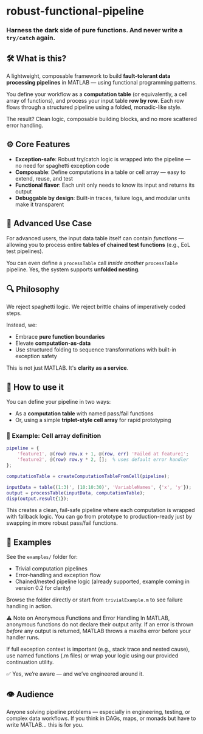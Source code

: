 # robust-functional-pipeline
### Harness the dark side of pure functions. And never write a `try/catch` again.

## 🛠 What is this?
A lightweight, composable framework to build **fault-tolerant data processing pipelines** in MATLAB — using functional programming patterns.

You define your workflow as a **computation table** (or equivalently, a cell array of functions), and process your input table **row by row**. Each row flows through a structured pipeline using a folded, monadic-like style.

The result? Clean logic, composable building blocks, and no more scattered error handling.

## ⚙️ Core Features

- **Exception-safe**: Robust try/catch logic is wrapped into the pipeline — no need for spaghetti exception code  
- **Composable**: Define computations in a table or cell array — easy to extend, reuse, and test  
- **Functional flavor**: Each unit only needs to know its input and returns its output  
- **Debuggable by design**: Built-in traces, failure logs, and modular units make it transparent

## 🧠 Advanced Use Case
For advanced users, the input data table itself can contain *functions* — allowing you to process entire **tables of chained test functions** (e.g., EoL test pipelines).

You can even define a `processTable` call *inside another* `processTable` pipeline. Yes, the system supports **unfolded nesting**.

## 🔍 Philosophy

We reject spaghetti logic. We reject brittle chains of imperatively coded steps.

Instead, we:
- Embrace **pure function boundaries**
- Elevate **computation-as-data**
- Use structured folding to sequence transformations with built-in exception safety

This is not just MATLAB. It's **clarity as a service**.

## 🚀 How to use it
You can define your pipeline in two ways:
- As a **computation table** with named pass/fail functions
- Or, using a simple **triplet-style cell array** for rapid prototyping

### 🔧 Example: Cell array definition

```matlab
pipeline = {
    'feature1', @(row) row.x + 1, @(row, err) 'Failed at feature1';
    'feature2', @(row) row.y * 2, [];  % uses default error handler
};

computationTable = createComputationTableFromCell(pipeline);

inputData = table((1:3)', (10:10:30)', 'VariableNames', {'x', 'y'});
output = processTable(inputData, computationTable);
disp(output.result{1});
```

This creates a clean, fail-safe pipeline where each computation is wrapped with fallback logic. You can go from prototype to production-ready just by swapping in more robust pass/fail functions.

## 📁 Examples

See the `examples/` folder for:

- Trivial computation pipelines  
- Error-handling and exception flow  
- Chained/nested pipeline logic (already supported, example coming in version 0.2 for clarity)

Browse the folder directly or start from `trivialExample.m` to see failure handling in action.

⚠️ Note on Anonymous Functions and Error Handling
In MATLAB, anonymous functions do not declare their output arity. If an error is thrown *before* any output is returned, MATLAB throws a maxlhs error before your handler runs.

If full exception context is important (e.g., stack trace and nested cause), use named functions (.m files) or wrap your logic using our provided continuation utility. 

✅ Yes, we’re aware — and we’ve engineered around it.

## 👁 Audience
Anyone solving pipeline problems — especially in engineering, testing, or complex data workflows. If you think in DAGs, maps, or monads but have to write MATLAB... this is for you.
